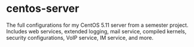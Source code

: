 centos-server
=============

The full configurations for my CentOS 5.11 server from a semester project. Includes web services, extended logging, mail service, compiled kernels, security configurations, VoIP service, IM service, and more.
